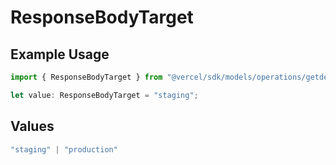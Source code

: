 # ResponseBodyTarget

## Example Usage

```typescript
import { ResponseBodyTarget } from "@vercel/sdk/models/operations/getdeployment.js";

let value: ResponseBodyTarget = "staging";
```

## Values

```typescript
"staging" | "production"
```